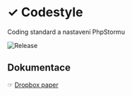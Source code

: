 # ✓ Codestyle
Coding standard a nastavení PhpStormu

![Release](https://img.shields.io/github/v/release/liquiddesign/codestyle.svg?1)

## Dokumentace
☞ [Dropbox paper](https://paper.dropbox.com/doc/Codestyle--A610Vs~GKb7LgUQlI3Bjre0iAg-PB5zI4Ry7m2WcfVaadgyB)